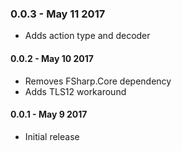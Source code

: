 ### 0.0.3 - May 11 2017
* Adds action type and decoder

#### 0.0.2 - May 10 2017
* Removes FSharp.Core dependency
* Adds TLS12 workaround

#### 0.0.1 - May 9 2017
* Initial release
